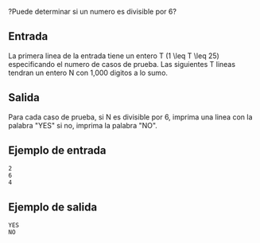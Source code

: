 ?Puede determinar si un numero es divisible por 6?



## Entrada



La primera linea de la entrada tiene un entero T (1 \leq T \leq 25) especificando el numero de casos de prueba. Las siguientes T lineas tendran un entero N con 1\,000 digitos a lo sumo.



## Salida



Para cada caso de prueba, si N es divisible por 6, imprima una linea con la palabra "YES" si no, imprima la palabra "NO".



## Ejemplo de entrada



```
2
6
4
```


## Ejemplo de salida



```
YES
NO
```


